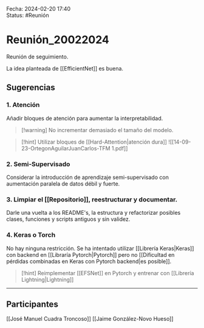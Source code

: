 Fecha: 2024-02-20 17:40  
Status: #Reunión

# Reunión_20022024

Reunión de seguimiento.

La idea planteada de [[EfficientNet]] es buena.

## Sugerencias

### 1. Atención
Añadir bloques de atención para aumentar la interpretabilidad.

>[!warning] No incrementar demasiado el tamaño del modelo.

>[!hint] Utilizar bloques de [[Hard-Attention|atención dura]]
![[14-09-23-OrtegonAguilarJuanCarlos-TFM 1.pdf]]


### 2. Semi-Supervisado

Considerar la introducción de aprendizaje semi-supervisado con aumentación paralela de datos débil y fuerte.

### 3. Limpiar el [[Repositorio]], reestructurar y documentar.

Darle una vuelta a los README's, la estructura y refactorizar posibles clases, funciones y scripts antiguos y sin validez.

### 4. Keras o Torch

No hay ninguna restricción. Se ha intentado utilizar [[Librería Keras|Keras]] con backend en [[Libraría Pytorch|Pytorch]] pero no [[Dificultad en pérdidas combinadas en Keras con Pytorch backend|es posible]].

>[!hint] Reimplementar [[EFSNet]] en Pytorch y entrenar con [[Librería Lightning|Lightning]]



---
## Participantes

[[José Manuel Cuadra Troncoso]]
[[Jaime González-Novo Hueso]]